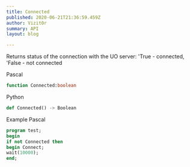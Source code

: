 ```yaml
---
title: Connected
published: 2020-06-21T21:36:59.459Z
author: Vizit0r
summary: API
layout: blog

---
```


 

Returns status of the connection with the UO server: 'True - connected, 'False - not connected




Pascal

```pascal
function Connected:boolean

```




Python
```python
def Connected() -> Boolean
```


Example Pascal

```pascal
program test;
begin
if not Connected then 
begin Connect; 
wait(10000); 
end;
```
    



